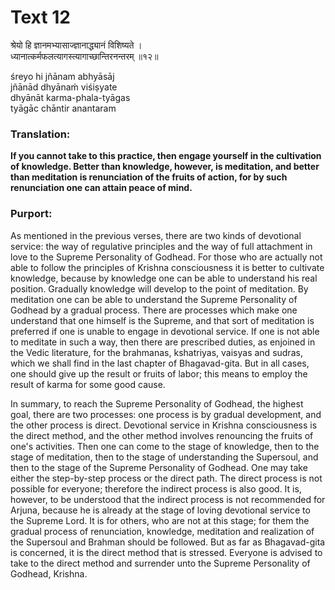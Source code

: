 # Text 12

श्रेयो हि ज्ञानमभ्यासाज्ज्ञानाद्ध्यानं विशिष्यते ।  
ध्यानात्कर्मफलत्यागस्त्यागाच्छान्तिरनन्तरम् ॥१२॥

śreyo hi jñānam abhyāsāj  
jñānād dhyānaḿ viśiṣyate  
dhyānāt karma-phala-tyāgas  
tyāgāc chāntir anantaram



### Translation:

**If you cannot take to this practice, then engage yourself in the cultivation of knowledge. Better than knowledge, however, is meditation, and better than meditation is renunciation of the fruits of action, for by such renunciation one can attain peace of mind.**

### Purport:

As mentioned in the previous verses, there are two kinds of devotional service: the way of regulative principles and the way of full attachment in love to the Supreme Personality of Godhead. For those who are actually not able to follow the principles of Krishna consciousness it is better to cultivate knowledge, because by knowledge one can be able to understand his real position. Gradually knowledge will develop to the point of meditation. By meditation one can be able to understand the Supreme Personality of Godhead by a gradual process. There are processes which make one understand that one himself is the Supreme, and that sort of meditation is preferred if one is unable to engage in devotional service. If one is not able to meditate in such a way, then there are prescribed duties, as enjoined in the Vedic literature, for the brahmanas, kshatriyas, vaisyas and sudras, which we shall find in the last chapter of Bhagavad-gita. But in all cases, one should give up the result or fruits of labor; this means to employ the result of karma for some good cause.

In summary, to reach the Supreme Personality of Godhead, the highest goal, there are two processes: one process is by gradual development, and the other process is direct. Devotional service in Krishna consciousness is the direct method, and the other method involves renouncing the fruits of one's activities. Then one can come to the stage of knowledge, then to the stage of meditation, then to the stage of understanding the Supersoul, and then to the stage of the Supreme Personality of Godhead. One may take either the step-by-step process or the direct path. The direct process is not possible for everyone; therefore the indirect process is also good. It is, however, to be understood that the indirect process is not recommended for Arjuna, because he is already at the stage of loving devotional service to the Supreme Lord. It is for others, who are not at this stage; for them the gradual process of renunciation, knowledge, meditation and realization of the Supersoul and Brahman should be followed. But as far as Bhagavad-gita is concerned, it is the direct method that is stressed. Everyone is advised to take to the direct method and surrender unto the Supreme Personality of Godhead, Krishna.